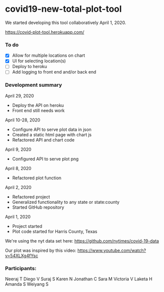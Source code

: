 # covid19-new-total-plot-tool

We started developing this tool collaboratively April 1, 2020.

https://covid-plot-tool.herokuapp.com/

### To do

- [x] Allow for multiple locations on chart
- [x] UI for selecting location(s)
- [ ] Deploy to heroku
- [ ] Add logging to front end and/or back end

### Development summary

April 29, 2020
- Deploy the API on heroku
- Front end still needs work

April 10-28, 2020
- Configure API to serve plot data in json
- Created a static html page with chart js
- Refactored API and chart code

April 9, 2020
- Configured API to serve plot png

April 8, 2020
- Refactored plot function

April 2, 2020
- Refactored project
- Generalized functionality to any state or state:county
- Started GitHub repository

April 1, 2020
- Project started
- Plot code started for Harris County, Texas



We're using the nyt data set here: https://github.com/nytimes/covid-19-data

Our plot was inspired by this video: https://www.youtube.com/watch?v=54XLXg4fYsc


### Participants:
Neeraj T
Diego V
Suraj S
Karen N
Jonathan C
Sara M
Victoria V
Laketa H
Amanda S
Weiyang S
